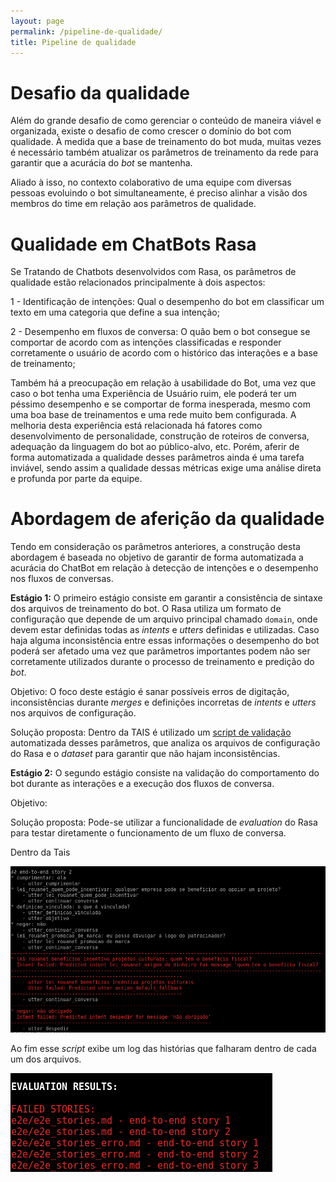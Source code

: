 ```yaml
---
layout: page
permalink: /pipeline-de-qualidade/
title: Pipeline de qualidade
---
```


# Desafio da qualidade

Além do grande desafio de como gerenciar o conteúdo de maneira viável e organizada, existe o desafio de como crescer o domínio do bot com qualidade. À medida que a base de treinamento do bot muda, muitas vezes é necessário também atualizar os parâmetros de treinamento da rede para garantir que a acurácia do *bot* se mantenha.

Aliado à isso, no contexto colaborativo de uma equipe com diversas pessoas evoluindo o bot simultaneamente, é preciso alinhar a visão dos membros do time em relação aos parâmetros de qualidade.

# Qualidade em ChatBots Rasa

Se Tratando de Chatbots desenvolvidos com Rasa, os parâmetros de qualidade estão relacionados principalmente à dois aspectos:

1 - Identificação de intenções: Qual o desempenho do bot em classificar um texto em uma categoria que define a sua intenção;

2 - Desempenho em fluxos de conversa: O quão bem o bot consegue se comportar de acordo com as intenções classificadas e responder corretamente o usuário de acordo com o histórico das interações e a base de treinamento;

Também há a preocupação em relação à usabilidade do Bot, uma vez que caso o bot tenha uma Experiência de Usuário ruim, ele poderá ter um péssimo desempenho e se comportar de forma inesperada, mesmo com uma boa base de treinamentos e uma rede muito bem configurada. A melhoria desta experiência está relacionada há fatores como desenvolvimento de personalidade, construção de roteiros de conversa, adequação da linguagem do bot ao público-alvo, etc. Porém, aferir de forma automatizada a qualidade desses parâmetros ainda é uma tarefa inviável, sendo assim a qualidade dessas métricas exige uma análise direta e profunda por parte da equipe.

# Abordagem de aferição da qualidade

Tendo em consideração os parâmetros anteriores, a construção desta abordagem é baseada no objetivo de garantir de forma automatizada a acurácia do ChatBot em relação à detecção de intenções e o desempenho nos fluxos de conversas.

**Estágio 1:** O primeiro estágio consiste em garantir a consistência de sintaxe dos arquivos de treinamento do bot. O Rasa utiliza um formato de configuração que depende de um arquivo principal chamado `domain`, onde devem estar definidas todas as *intents* e *utters* definidas e utilizadas. Caso haja alguma inconsistência entre essas informações o desempenho do bot poderá ser afetado uma vez que parâmetros importantes podem não ser corretamente utilizados durante o processo de treinamento e predição do *bot*.

Objetivo: O foco deste estágio é sanar possíveis erros de digitação, inconsistências durante *merges* e definições incorretas de *intents* e *utters* nos arquivos de configuração.

Solução proposta: Dentro da TAIS é utilizado um [script de validação](https://github.com/lappis-unb/tais/blob/master/coach/validator.py) automatizada desses parâmetros, que analiza os arquivos de configuração do Rasa e o *dataset* para garantir que não hajam inconsistências.

**Estágio 2:** O segundo estágio consiste na validação do comportamento do bot durante as interações e a execução dos fluxos de conversa.

Objetivo:

Solução proposta: Pode-se utilizar a funcionalidade de *evaluation* do Rasa para testar diretamente o funcionamento de um fluxo de conversa.

Dentro da Tais

![](./assets/teste_quebrado.png)

Ao fim esse *script* exibe um log das histórias que falharam dentro de cada um dos arquivos.

![](./assets/teste_resultado.png)
